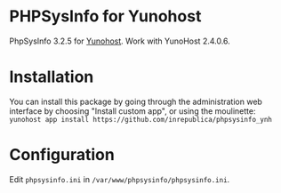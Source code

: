 # PHPSysInfo for Yunohost

PhpSysInfo 3.2.5 for [Yunohost](http://yunohost.org/). Work with YunoHost 2.4.0.6.

# Installation
You can install this package by going through the administration web interface by choosing "Install custom app", or using the moulinette:
`yunohost app install https://github.com/inrepublica/phpsysinfo_ynh`

# Configuration
Edit `phpsysinfo.ini` in `/var/www/phpsysinfo/phpsysinfo.ini`.